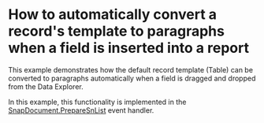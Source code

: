 # How to automatically convert a record's template to paragraphs when a field is inserted into a report


<p>This example demonstrates how the default record template (Table) can be converted to paragraphs automatically when a field is dragged and dropped from the Data Explorer.</p><p>In this example, this functionality is implemented in the <a href="http://documentation.devexpress.com/#WindowsForms/DevExpressSnapCoreAPISnapDocument_PrepareSnListtopic">SnapDocument.PrepareSnList</a> event handler.</p>

<br/>


